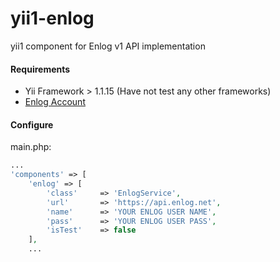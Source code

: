 yii1-enlog
=
yii1 component for Enlog v1 API implementation

#### Requirements
* Yii Framework > 1.1.15 (Have not test any other frameworks)
* [Enlog Account](enlog.net)

#### Configure
main.php:
```php
...
'components' => [
	'enlog' => [
		'class'		=> 'EnlogService',
		'url'		=> 'https://api.enlog.net',
		'name'		=> 'YOUR ENLOG USER NAME',
		'pass'		=> 'YOUR ENLOG USER PASS',
		'isTest'	=> false
	],
	...
```
